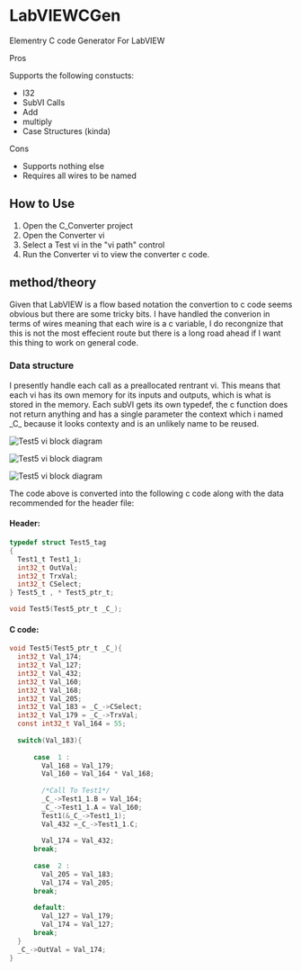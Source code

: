 # LabVIEWCGen
Elementry C code Generator For LabVIEW

Pros

 Supports the following constucts:
 * I32
 * SubVI Calls
 * Add
 * multiply
 * Case Structures (kinda)
 
Cons
  * Supports nothing else
  * Requires all wires to be named

## How to Use

  1. Open the C_Converter project
  2. Open the Converter vi
  3. Select a Test vi in the "vi path" control
  4. Run the Converter vi to view the converter c code.
  
## method/theory

Given that LabVIEW is a flow based notation the convertion to c code seems obvious but there are some tricky bits. I have handled the converion in terms of wires meaning that each wire is a c variable, I do recongnize that this is not the most effecient route but there is a long road ahead if I want this thing to work on general code.

### Data structure

I presently handle each call as a preallocated rentrant vi. This means that each vi has its own memory for its inputs and outputs, which is what is stored in the memory. Each subVI gets its own typedef, the c function does not return anything and has a single parameter the context which i named \_C\_ because it looks contexty and is an unlikely name to be reused.


![Test5 vi block diagram](../master/Doc/Test5d.png?raw=true "Test5.vi")

![Test5 vi block diagram](../master/Doc/Test5d1.png?raw=true "Test5d1.vi")

![Test5 vi block diagram](../master/Doc/Test5d3.png?raw=true "Test5d3.vi")


The code above is converted into the following c code along with the data recommended for the header file:

#### Header:
```C
typedef struct Test5_tag
{
  Test1_t Test1_1;
  int32_t OutVal;
  int32_t TrxVal;
  int32_t CSelect;
} Test5_t , * Test5_ptr_t;

void Test5(Test5_ptr_t _C_);
```

#### C code:
```C
void Test5(Test5_ptr_t _C_){
  int32_t Val_174;
  int32_t Val_127;
  int32_t Val_432;
  int32_t Val_160;
  int32_t Val_168;
  int32_t Val_205;
  int32_t Val_183 = _C_->CSelect;
  int32_t Val_179 = _C_->TrxVal;
  const int32_t Val_164 = 55;
  
  switch(Val_183){
      
      case  1 :
        Val_168 = Val_179;
        Val_160 = Val_164 * Val_168;
        
        /*Call To Test1*/
        _C_->Test1_1.B = Val_164;
        _C_->Test1_1.A = Val_160;
        Test1(&_C_->Test1_1);
        Val_432 =_C_->Test1_1.C;
        
        Val_174 = Val_432;
      break;
      
      case  2 :
        Val_205 = Val_183;
        Val_174 = Val_205;
      break;
      
      default:
        Val_127 = Val_179;
        Val_174 = Val_127;
      break;
  }
  _C_->OutVal = Val_174;
}
```

